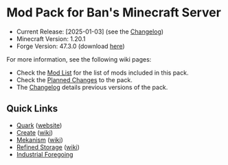# Mod Pack for Ban's Minecraft Server

- Current Release: [2025-01-03] (see the [Changelog])
- Minecraft Version: 1.20.1
- Forge Version: 47.3.0 (download [here](https://share.blakerain.com/uploads/BlakeRain/forge-installer.jar))

For more information, see the following wiki pages:

- Check the [Mod List] for the list of mods included in this pack.
- Check the [Planned Changes] to the pack.
- The [Changelog] details previous versions of the pack.

## Quick Links

- [Quark](https://www.curseforge.com/minecraft/mc-mods/quark) ([website](https://quarkmod.net/#home))
- [Create](https://www.curseforge.com/minecraft/mc-mods/create) ([wiki](https://github.com/Creators-of-Create/Create/wiki))
- [Mekanism](https://www.curseforge.com/minecraft/mc-mods/mekanism) ([wiki](https://wiki.aidancbrady.com/w/index.php?title=Special:AllPages&hideredirects=1))
- [Refined Storage](https://www.curseforge.com/minecraft/mc-mods/refined-storage) ([wiki](https://refinedmods.com/refined-storage/))
- [Industrial Foregoing](https://www.curseforge.com/minecraft/mc-mods/industrial-foregoing)

[2024-01-03]: https://github.com/bans-minecraft/modpack/releases/tag/2025-01-03
[Changelog]: https://github.com/bans-minecraft/modpack/wiki/Changelog
[Mod List]: https://github.com/bans-minecraft/modpack/wiki/Mod-List
[Planned Changes]: https://github.com/bans-minecraft/modpack/wiki/Planned-Changes
